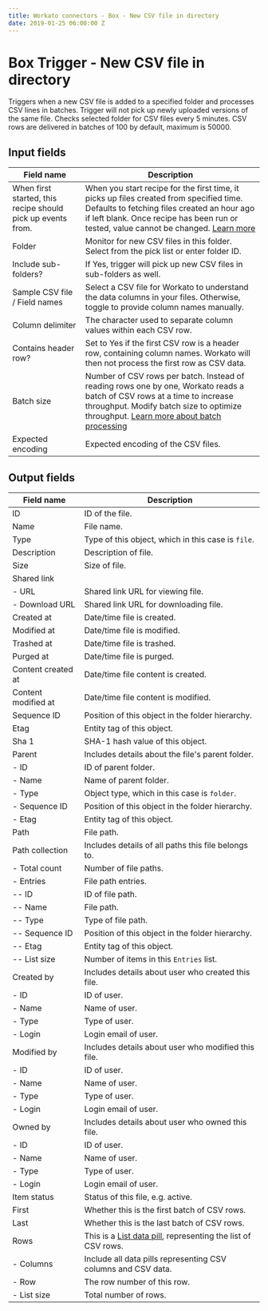 ```yaml
---
title: Workato connectors - Box - New CSV file in directory
date: 2019-01-25 06:00:00 Z
---
```


# Box Trigger - New CSV file in directory
Triggers when a new CSV file is added to a specified folder and processes CSV lines in batches. Trigger will not pick up newly uploaded versions of the same file. Checks selected folder for CSV files every 5 minutes. CSV rows are delivered in batches of 100 by default, maximum is 50000.

## Input fields
| Field name | Description |
|---|---|
| When first started, this recipe should pick up events from. | When you start recipe for the first time, it picks up files created from specified time. Defaults to fetching files created an hour ago if left blank. Once recipe has been run or tested, value cannot be changed. [Learn more](https://docs.workato.com/recipes/triggers.html#sincefrom) |
| Folder | Monitor for new CSV files in this folder. Select from the pick list or enter folder ID. |
| Include sub-folders? | If Yes, trigger will pick up new CSV files in sub-folders as well. |
| Sample CSV file / Field names | Select a CSV file for Workato to understand the data columns in your files. Otherwise, toggle to provide column names manually. |
| Column delimiter | The character used to separate column values within each CSV row. |
| Contains header row? | Set to Yes if the first CSV row is a header row, containing column names. Workato will then not process the first row as CSV data. |
| Batch size | Number of CSV rows per batch. Instead of reading rows one by one, Workato reads a batch of CSV rows at a time to increase throughput. Modify batch size to optimize throughput. [Learn more about batch processing](https://docs.workato.com/features/batch-processing.html) |
| Expected encoding | Expected encoding of the CSV files. |

## Output fields
| Field name | Description |
|---|---|
| ID | ID of the file. |
| Name | File name. |
| Type | Type of this object, which in this case is `file`. |
| Description | Description of file. |
| Size | Size of file. |
| Shared link |  |
| - URL | Shared link URL for viewing file. |
| - Download URL | Shared link URL for downloading file. |
| Created at | Date/time file is created. |
| Modified at | Date/time file is modified. |
| Trashed at | Date/time file is trashed. |
| Purged at | Date/time file is purged. |
| Content created at | Date/time file content is created. |
| Content modified at | Date/time file content is modified. |
| Sequence ID | Position of this object in the folder hierarchy. |
| Etag | Entity tag of this object. |
| Sha 1 | SHA-1 hash value of this object. |
| Parent | Includes details about the file's parent folder. |
| - ID | ID of parent folder. |
| - Name | Name of parent folder. |
| - Type | Object type, which in this case is `folder`. |
| - Sequence ID | Position of this object in the folder hierarchy.  |
| - Etag | Entity tag of this object. |
| Path | File path. |
| Path collection | Includes details of all paths this file belongs to. |
| - Total count | Number of file paths. |
| - Entries | File path entries. |
| -- ID | ID of file path. |
| -- Name | File path. |
| -- Type | Type of file path. |
| -- Sequence ID | Position of this object in the folder hierarchy. |
| -- Etag | Entity tag of this object. |
| -- List size | Number of items in this `Entries` list. |
| Created by | Includes details about user who created this file. |
| - ID | ID of user. |
| - Name | Name of user. |
| - Type | Type of user. |
| - Login | Login email of user. |
| Modified by | Includes details about user who modified this file. |
| - ID | ID of user. |
| - Name | Name of user. |
| - Type | Type of user. |
| - Login | Login email of user. |
| Owned by | Includes details about user who owned this file. |
| - ID | ID of user. |
| - Name | Name of user. |
| - Type | Type of user. |
| - Login | Login email of user. |
| Item status | Status of this file, e.g. active. |
| First | Whether this is the first batch of CSV rows. |
| Last | Whether this is the last batch of CSV rows. |
| Rows | This is a [List data pill](https://docs.workato.com/features/list-management.html), representing the list of CSV rows. |
| - Columns | Include all data pills representing CSV columns and CSV data. |
| - Row | The row number of this row. |
| - List size | Total number of rows. |
